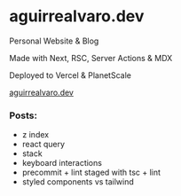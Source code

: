 # aguirrealvaro.dev

Personal Website & Blog

Made with Next, RSC, Server Actions & MDX

Deployed to Vercel & PlanetScale

[aguirrealvaro.dev](https://aguirrealvaro.dev)

### Posts:

- z index
- react query
- stack
- keyboard interactions
- precommit + lint staged with tsc + lint
- styled components vs tailwind
